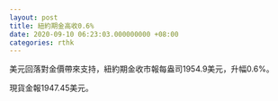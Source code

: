 ```yaml
---
layout: post
title: 紐約期金高收0.6%
date: 2020-09-10 06:23:03.000000000 +08:00
categories: rthk
---
```


美元回落對金價帶來支持，紐約期金收市報每盎司1954.9美元，升幅0.6%。

現貨金報1947.45美元。
